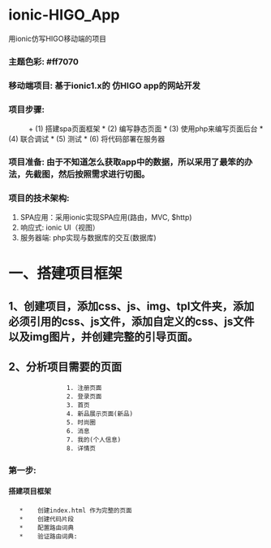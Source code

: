 # ionic-HIGO_App
用ionic仿写HIGO移动端的项目
### 主题色彩:  #ff7070

### 移动端项目: 基于ionic1.x的 仿HIGO app的网站开发
### 项目步骤:  
           + (1) 搭建spa页面框架
	   *	(2) 编写静态页面
	   *	(3) 使用php来编写页面后台
	   *	(4) 联合调试
	   *	(5) 测试
	   *	(6) 将代码部署在服务器
### 项目准备:  由于不知道怎么获取app中的数据，所以采用了最笨的办法，先截图，然后按照需求进行切图。

### 项目的技术架构:
  1. SPA应用：采用ionic实现SPA应用(路由，MVC, $http)
  2. 响应式: ionic UI（视图）
  3. 服务器端: php实现与数据库的交互(数据库)

# 一、搭建项目框架
## 1、创建项目，添加css、js、img、tpl文件夹，添加必须引用的css、js文件，添加自定义的css、js文件以及img图片，并创建完整的引导页面。
## 2、分析项目需要的页面
                    1. 注册页面
                    2. 登录页面
                    3. 首页
                    4. 新品展示页面(新品)
                    5. 时尚圈
                    6. 消息
                    7. 我的(个人信息)
                    8. 详情页
                    
### 第一步: 
#### 搭建项目框架
       *	创建index.html 作为完整的页面
       *	创建代码片段
       *	配置路由词典
       *	验证路由词典:




